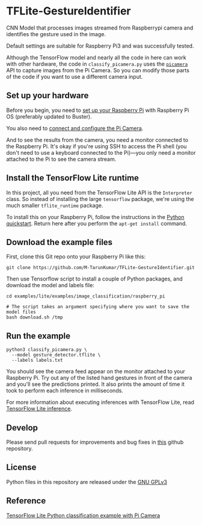 # TFLite-GestureIdentifier
CNN Model that processes images streamed from Raspberrypi camera and identifies the gesture used in the image.

Default settings are suitable for Raspberry Pi3 and was successfully tested.

Although the TensorFlow model and nearly all the code in here can work with
other hardware, the code in `classify_picamera.py` uses the [`picamera`](
https://picamera.readthedocs.io/en/latest/) API to capture images from the Pi
Camera. So you can modify those parts of the code if you want to use a different
camera input.

## Set up your hardware

Before you begin, you need to [set up your Raspberry Pi](
https://projects.raspberrypi.org/en/projects/raspberry-pi-setting-up) with
Raspberry Pi OS (preferably updated to Buster).

You also need to [connect and configure the Pi Camera](
https://www.raspberrypi.org/documentation/configuration/camera.md).

And to see the results from the camera, you need a monitor connected
to the Raspberry Pi. It's okay if you're using SSH to access the Pi shell
(you don't need to use a keyboard connected to the Pi)—you only need a monitor
attached to the Pi to see the camera stream.


## Install the TensorFlow Lite runtime

In this project, all you need from the TensorFlow Lite API is the `Interpreter`
class. So instead of installing the large `tensorflow` package, we're using the
much smaller `tflite_runtime` package.

To install this on your Raspberry Pi, follow the instructions in the
[Python quickstart](https://www.tensorflow.org/lite/guide/python#install_tensorflow_lite_for_python).
Return here after you perform the `apt-get install` command.


## Download the example files

First, clone this Git repo onto your Raspberry Pi like this:

```
git clone https://github.com/M-TarunKumar/TFLite-GestureIdentifier.git
```

Then use Tensorflow script to install a couple of Python packages, and
download the model and labels file:

```
cd examples/lite/examples/image_classification/raspberry_pi

# The script takes an argument specifying where you want to save the model files
bash download.sh /tmp
```


## Run the example

```
python3 classify_picamera.py \
  --model gesture_detector.tflite \
  --labels labels.txt
```

You should see the camera feed appear on the monitor attached to your Raspberry
Pi. Try out any of the listed hand gestures in front of the camera and
you'll see the predictions printed. It also prints the amount of time it took
to perform each inference in milliseconds.

For more information about executing inferences with TensorFlow Lite, read
[TensorFlow Lite inference](https://www.tensorflow.org/lite/guide/inference).

## Develop
Please send pull requests for improvements and bug fixes in [this](https://github.com/M-TarunKumar/TFLite-GestureIdentifier) github repository.

## License
Python files in this repository are released under the [GNU GPLv3](https://choosealicense.com/licenses/gpl-3.0/) 

## Reference
[TensorFlow Lite Python classification example with Pi Camera](https://github.com/tensorflow/examples/tree/master/lite/examples/image_classification/raspberry_pi)

